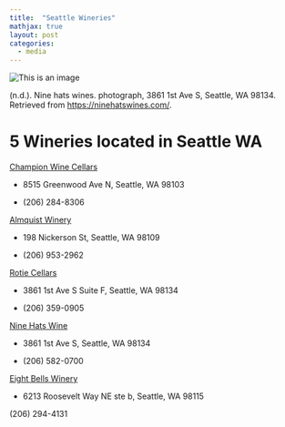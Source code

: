 ```yaml
---
title:  "Seattle Wineries"
mathjax: true
layout: post
categories: 
  - media
---
```



![This is an image](https://transom.sfo3.digitaloceanspaces.com/nine-hats/home/landscape/_1750x1093_crop_center-center_61_line/603/home_photo_4.jpg.webp)

(n.d.). Nine hats wines. photograph, 3861 1st Ave S, Seattle, WA 98134. Retrieved from https://ninehatswines.com/. 

# 5 Wineries located in Seattle WA
 
[Champion Wine Cellars](https://www.championwinecellars.com/collections/seattle-delivery-pick-up?gclid=Cj0KCQiA1NebBhDDARIsAANiDD3GgRRyXVygATI5jTVoBxHjbaGiT8OTmjGE1-GX4CvtnWzHpt07BDsaAr6tEALw_wcB)

* 8515 Greenwood Ave N, Seattle, WA 98103

* (206) 284-8306

[Almquist Winery](http://www.almquistfamily.com/)

* 198 Nickerson St, Seattle, WA 98109

* (206) 953-2962

[Rotie Cellars](https://www.rotiecellars.com/)

* 3861 1st Ave S Suite F, Seattle, WA 98134

* (206) 359-0905

[Nine Hats Wine](https://ninehatswines.com)

* 3861 1st Ave S, Seattle, WA 98134

* (206) 582-0700

[Eight Bells Winery](https://www.8bellswinery.com/)

* 6213 Roosevelt Way NE ste b, Seattle, WA 98115

(206) 294-4131
